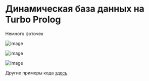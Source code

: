 # Динамическая база данных на Turbo Prolog

Немного фоточек

![image](https://user-images.githubusercontent.com/82940632/216084326-8831c99d-e261-4f45-8dbe-4f85ac112873.png)

![image](https://user-images.githubusercontent.com/82940632/216084361-d9809fab-fbe0-4241-9546-fdf25b4f5d9b.png)

![image](https://user-images.githubusercontent.com/82940632/216084395-3f482e94-5606-4da3-9c58-1495ccc9182e.png)

Другие примеры кода [здесь](https://github.com/mkgs210/prolog_database)

